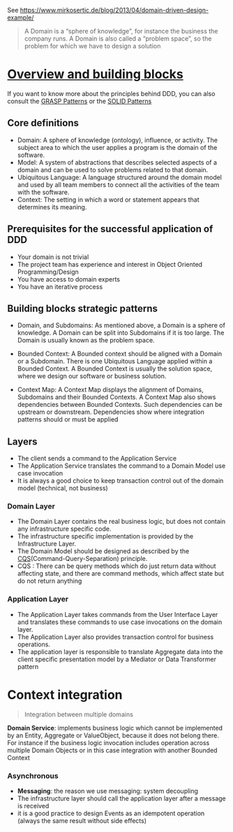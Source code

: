 See https://www.mirkosertic.de/blog/2013/04/domain-driven-design-example/

> A Domain is a “sphere of knowledge”, for instance the business the company runs. A Domain is also called a “problem space”, so the problem for which we have to design a solution



# [Overview and building blocks](https://www.mirkosertic.de/blog/2012/07/domain-driven-design-overview-and-building-blocks/)

If you want to know more about the principles behind DDD, you can also consult the [GRASP Patterns](http://en.wikipedia.org/wiki/GRASP_(object-oriented_design)) or the [SOLID Patterns](http://en.wikipedia.org/wiki/SOLID_(object-oriented_design))

## Core definitions

- Domain: A sphere of knowledge (ontology), influence, or activity. The subject area to which the user applies a program is the domain of the software.
- Model: A system of abstractions that describes selected aspects of a domain and can be used to solve problems related to that domain.
- Ubiquitous Language: A language structured around the domain model and used by all team members to connect all the activities of the team with the software.
- Context: The setting in which a word or statement appears that determines its meaning.

## Prerequisites for the successful application of DDD

- Your domain is not trivial
- The project team has experience and interest in Object Oriented Programming/Design
- You have access to domain experts
- You have an iterative process

## Building blocks strategic patterns

- Domain, and Subdomains: As mentioned above, a Domain is a sphere of knowledge. A Domain can be split into Subdomains if it is too large. The Domain is usually known as the problem space.

- Bounded Context: A Bounded context should be aligned with a Domain or a Subdomain. There is one Ubiquitous Language applied within a Bounded Context. A Bounded Context is usually the solution space, where we design our software or business solution.

- Context Map: A Context Map displays the alignment of Domains, Subdomains and their Bounded Contexts. A Context Map also shows dependencies between Bounded Contexts. Such dependencies can be upstream or downstream. Dependencies show where integration patterns should or must be applied

## Layers

- The client sends a command to the Application Service
- The Application Service translates the command to a Domain Model use case invocation
- It is always a good choice to keep transaction control out of the domain model (technical, not business)

### Domain Layer

- The Domain Layer contains the real business logic, but does not contain any infrastructure specific code. 
- The infrastructure specific implementation is provided by the Infrastructure Layer. 
- The Domain Model should be designed as described by the [CQS](https://en.wikipedia.org/wiki/Command%E2%80%93query_separation)(Command-Query-Separation) principle. 
- CQS : There can be query methods which do just return data without affecting state, and there are command methods, which affect state but do not return anything

### Application Layer

- The Application Layer takes commands from the User Interface Layer and translates these commands to use case invocations on the domain layer. 
- The Application Layer also provides transaction control for business operations. 
- The application layer is responsible to translate Aggregate data into the client specific presentation model by a Mediator or Data Transformer pattern

# Context integration

> Integration between multiple domains

**Domain Service**: implements business logic which cannot be implemented by an Entity, Aggregate or ValueObject, because it does not belong there. For instance if the business logic invocation includes operation across multiple Domain Objects or in this case integration with another Bounded Context

### Asynchronous 

- **Messaging**: the reason we use messaging: system decoupling
- The infrastructure layer should call the application layer after a message is received
- it is a good practice to design Events as an idempotent operation (always the same result without side effects)
